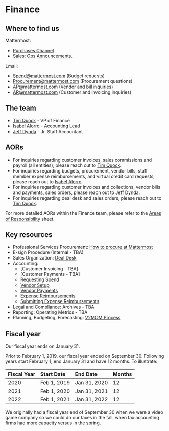 # Finance

## Where to find us

Mattermost:

- [Purchases Channel](https://community.mattermost.com/private-core/channels/purchases) 
- [Sales: Ops Announcements](https://community.mattermost.com/private-core/channels/sales).

Email:

- Spend@mattermost.com (Budget requests)
- Procurement@mattermost.com (Procurement questions)
- AP@mattermost.com (Vendor and bill inquiries)
- AR@mattermost.com (Customer and invoicing inquiries)

## The team

* [Tim Quock](https://community.mattermost.com/core/messages/@tim.quock) - VP of Finance
* [Isabel Alorro](https://community.mattermost.com/core/messages/@isabel.alloro) - Accounting Lead
* [Jeff Dynda](https://community.mattermost.com/core/messages/@jeff.dynda) - Jr. Staff Accountant

## AORs

- For inquiries regarding customer invoices, sales commissions and payroll (all entities), please reach out to [Tim Quock](https://community.mattermost.com/core/messages/@tim.quock).
- For inquiries regarding budgets, procurement, vendor bills, staff member expense reimbursements, and virtual credit card requests, please reach out to [Isabel Alorro](https://community.mattermost.com/core/messages/@isabel.alloro).
- For inquiries regarding customer invoices and collections, vendor bills and payments, sales orders, please reach out to [Jeff Dynda](https://community.mattermost.com/core/messages/@jeff.dynda).
- For inquiries regarding deal desk and sales orders, please reach out to [Tim Quock](https://community.mattermost.com/core/messages/@tim.quock).

For more detailed AORs within the Finance team, please refer to the [Areas of Responsibility](https://docs.google.com/spreadsheets/d/1iSnhnQrshyZf2NSxoWOjJ0_e-sbqA6A-GrJ5G2h2wZo/edit#gid=0) sheet.

## Key resources

* Professional Services Procurement: [How to procure at Mattermost](https://handbook.mattermost.com/operations/finance/purchasing)
* E-sign Procedure \(Internal - TBA\)
* Sales Organization: [Deal Desk](https://handbook.mattermost.com/operations/finance/deal-desk)
* Accounting:
  - [Customer Invoicing - TBA]
  - [Customer Payments - TBA]
  - [Requesting Spend](https://handbook.mattermost.com/operations/finance/budget)
  - [Vendor Setup](https://handbook.mattermost.com/operations/finance/onboarding/how-to-on-board-as-a-vendor)
  - [Vendor Payments](https://handbook.mattermost.com/company/how-to-guides-for-staff/how-to-purchase/how-to-on-board-as-a-vendor/how-to-get-paid)
  - [Expense Reimbursements](https://handbook.mattermost.com/company/how-to-guides-for-staff/how-to-spend-company-money)
  - [Submitting Expense Reimbursements](https://handbook.mattermost.com/company/how-to-guides-for-staff/how-to-spend-company-money/how-to-use-expensify)
* Legal and Compliance: Archives - TBA
* Reporting: Operating Metrics - TBA
* Planning, Budgeting, Forecasting: [V2MOM Process](https://handbook.mattermost.com/company/how-to-guides-for-staff/how-to-v2mom)

## Fiscal year

Our fiscal year ends on January 31.

Prior to February 1, 2019, our fiscal year ended on September 30. Following years start February 1, end January 31 and have 12 months. To illustrate:

| Fiscal Year | Start Date | End Date | Months |
| :--- | :--- | :--- | :--- |
| 2020 | Feb 1, 2019 | Jan 31, 2020 | 12 |
| 2021 | Feb 1, 2020 | Jan 31, 2021 | 12 |
| 2022 | Feb 1, 2021  | Jan 31, 2022 | 12 |

We originally had a fiscal year end of September 30 when we were a video game company so we could do our taxes in the fall, when tax accounting firms had more capacity versus in the spring.
